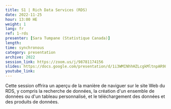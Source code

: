 ```yaml
---
title: S1 | Rich Data Services (RDS)
date: 2022-11-25
hour: 13:00 HE
weight: 1
lang: fr
ref: 1-rds
presenter: [Sara Tumpane (Statistique Canada)]
length:
time: synchronous
category: presentation
archive: 2022
session_link: https://zoom.us/j/98781174156
slides: https://docs.google.com/presentation/d/1i3WMINhhHZLcgkMltnpAR98MhThRdZNm/edit?usp=share_link&ouid=112190682180433392211&rtpof=true&sd=true
youtube_link:
---
```


Cette session offrira un aperçu de la manière de naviguer sur le site Web du RDS, y compris la recherche de données, la création d'un ensemble de données ou d'un tableau personnalisé, et le téléchargement des données et des produits de données. <!--more-->
